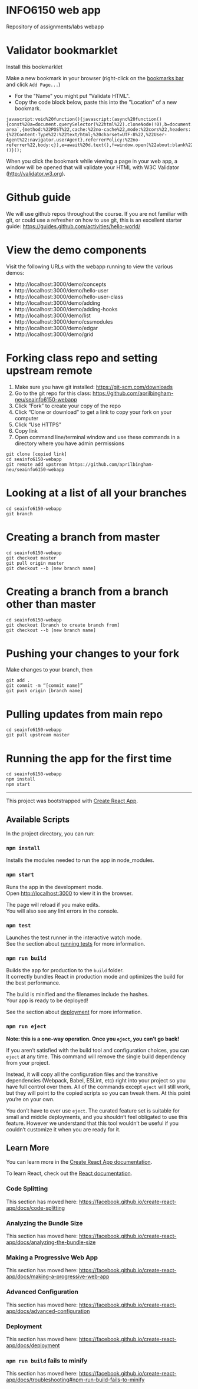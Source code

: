 # INFO6150 web app
Repository of assignments/labs webapp

# Validator bookmarklet
Install this bookmarklet

Make a new bookmark in your browser (right-click on the [bookmarks bar](https://support.google.com/chrome/answer/95745?hl=en) and click `Add Page...`)
  - For the "Name" you might put "Validate HTML".
  - Copy the code block below, paste this into the "Location" of a new bookmark.

```
javascript:void%20function(){javascript:(async%20function(){const%20a=document.querySelector(%22html%22).cloneNode(!0),b=document.createElement(%22div%22);b.appendChild(a);const%20c=`%3C!DOCTYPE%20html%3E${b.innerHTML}`.replace(/style%20type=\%22text\/css\%22/g,%22style%22),d=await%20fetch(`http://localhost:3000/nu/%23text-area`,{method:%22POST%22,cache:%22no-cache%22,mode:%22cors%22,headers:{%22Content-Type%22:%22text/html;%20charset=UTF-8%22,%22User-Agent%22:navigator.userAgent},referrerPolicy:%22no-referrer%22,body:c}),e=await%20d.text(),f=window.open(%22about:blank%22,%22%22,%22width=700,height=500%22);let%20g=e.replace(%22style.css%22,%22https://validator.w3.org/nu/style.css%22);g=g.replace(/\%3Cform(.*)form\%3E/g,%22%22),f.document.write(g)})()}();
```

When you click the bookmark while viewing a page in your web app, a window will be opened that will validate your HTML with W3C Validator (http://validator.w3.org).


# Github guide
We will use github repos throughout the course. If you are not familiar with git, or could use a refresher on how to use git, this is an excellent starter guide: https://guides.github.com/activities/hello-world/


# View the demo components
Visit the following URLs with the webapp running to view the various demos: 
* http://localhost:3000/demo/concepts 
* http://localhost:3000/demo/hello-user
* http://localhost:3000/demo/hello-user-class
* http://localhost:3000/demo/adding
* http://localhost:3000/demo/adding-hooks
* http://localhost:3000/demo/list
* http://localhost:3000/demo/cssmodules
* http://localhost:3000/demo/edgar
* http://localhost:3000/demo/grid


# Forking class repo and setting upstream remote
1. Make sure you have git installed: https://git-scm.com/downloads
2. Go to the git repo for this class: https://github.com/aprilbingham-neu/seainfo6150-webapp
3. Click “Fork” to create your copy of the repo
4. Click “Clone or download” to get a link to copy your fork on your computer
5. Click “Use HTTPS”
6. Copy link
7. Open command line/terminal window and use these commands in a directory where you have admin permissions
```
git clone [copied link]
cd seainfo6150-webapp
git remote add upstream https://github.com/aprilbingham-neu/seainfo6150-webapp
```

# Looking at a list of all your branches
```
cd seainfo6150-webapp
git branch
```

# Creating a branch from master
```
cd seainfo6150-webapp
git checkout master
git pull origin master
git checkout --b [new branch name]
```

# Creating a branch from a branch other than master
```
cd seainfo6150-webapp
git checkout [branch to create branch from]
git checkout --b [new branch name]
```

# Pushing your changes to your fork
Make changes to your branch, then
```
git add .
git commit -m “[commit name]”
git push origin [branch name]
```

# Pulling updates from main repo
```
cd seainfo6150-webapp
git pull upstream master
```

# Running the app for the first time
```
cd seainfo6150-webapp
npm install
npm start
```

---

This project was bootstrapped with [Create React App](https://github.com/facebook/create-react-app).

## Available Scripts

In the project directory, you can run:

### `npm install`

Installs the modules needed to run the app in node_modules.

### `npm start`

Runs the app in the development mode.<br>
Open [http://localhost:3000](http://localhost:3000) to view it in the browser.

The page will reload if you make edits.<br>
You will also see any lint errors in the console.

### `npm test`

Launches the test runner in the interactive watch mode.<br>
See the section about [running tests](https://facebook.github.io/create-react-app/docs/running-tests) for more information.

### `npm run build`

Builds the app for production to the `build` folder.<br>
It correctly bundles React in production mode and optimizes the build for the best performance.

The build is minified and the filenames include the hashes.<br>
Your app is ready to be deployed!

See the section about [deployment](https://facebook.github.io/create-react-app/docs/deployment) for more information.

### `npm run eject`

**Note: this is a one-way operation. Once you `eject`, you can’t go back!**

If you aren’t satisfied with the build tool and configuration choices, you can `eject` at any time. This command will remove the single build dependency from your project.

Instead, it will copy all the configuration files and the transitive dependencies (Webpack, Babel, ESLint, etc) right into your project so you have full control over them. All of the commands except `eject` will still work, but they will point to the copied scripts so you can tweak them. At this point you’re on your own.

You don’t have to ever use `eject`. The curated feature set is suitable for small and middle deployments, and you shouldn’t feel obligated to use this feature. However we understand that this tool wouldn’t be useful if you couldn’t customize it when you are ready for it.

## Learn More

You can learn more in the [Create React App documentation](https://facebook.github.io/create-react-app/docs/getting-started).

To learn React, check out the [React documentation](https://reactjs.org/).

### Code Splitting

This section has moved here: https://facebook.github.io/create-react-app/docs/code-splitting

### Analyzing the Bundle Size

This section has moved here: https://facebook.github.io/create-react-app/docs/analyzing-the-bundle-size

### Making a Progressive Web App

This section has moved here: https://facebook.github.io/create-react-app/docs/making-a-progressive-web-app

### Advanced Configuration

This section has moved here: https://facebook.github.io/create-react-app/docs/advanced-configuration

### Deployment

This section has moved here: https://facebook.github.io/create-react-app/docs/deployment

### `npm run build` fails to minify

This section has moved here: https://facebook.github.io/create-react-app/docs/troubleshooting#npm-run-build-fails-to-minify
